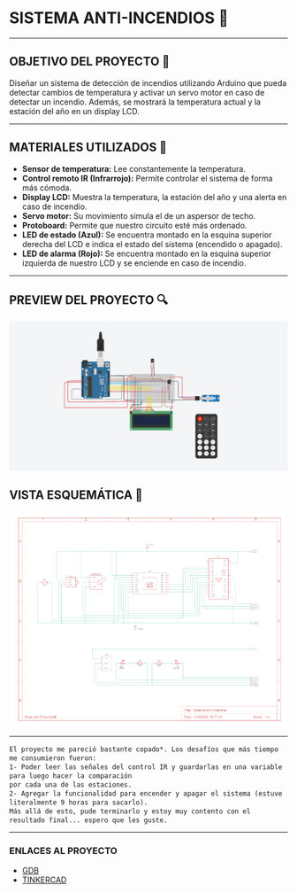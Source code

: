 # SISTEMA ANTI-INCENDIOS 🚨

---

## OBJETIVO DEL PROYECTO 📑
Diseñar un sistema de detección de incendios utilizando Arduino que pueda detectar cambios de temperatura y activar un servo motor en caso de detectar un incendio. Además, se mostrará la temperatura actual y la estación del año en un display LCD.

---

## MATERIALES UTILIZADOS 🔧
- **Sensor de temperatura:** Lee constantemente la temperatura.
- **Control remoto IR (Infrarrojo):** Permite controlar el sistema de forma más cómoda.
- **Display LCD:** Muestra la temperatura, la estación del año y una alerta en caso de incendio.
- **Servo motor:** Su movimiento simula el de un aspersor de techo.
- **Protoboard:** Permite que nuestro circuito esté más ordenado.
- **LED de estado (Azul):** Se encuentra montado en la esquina superior derecha del LCD e indica el estado del sistema (encendido o apagado).
- **LED de alarma (Rojo):** Se encuentra montado en la esquina superior izquierda de nuestro LCD y se enciende en caso de incendio.

---

## PREVIEW DEL PROYECTO 🔍
![img](preview.png)

## VISTA ESQUEMÁTICA 📐
![img](Vistaesquematica.png) 

---
```
El proyecto me pareció bastante copado*. Los desafíos que más tiempo me consumieron fueron:
1- Poder leer las señales del control IR y guardarlas en una variable para luego hacer la comparación 
por cada una de las estaciones.
2- Agregar la funcionalidad para encender y apagar el sistema (estuve literalmente 9 horas para sacarlo).
Más allá de esto, pude terminarlo y estoy muy contento con el resultado final... espero que les guste.
```
---

### **ENLACES AL PROYECTO**
- [GDB](https://onlinegdb.com/HAFM3ZeGAx)
- [TINKERCAD](https://onlinegdb.com/HAFM3ZeGAx)
